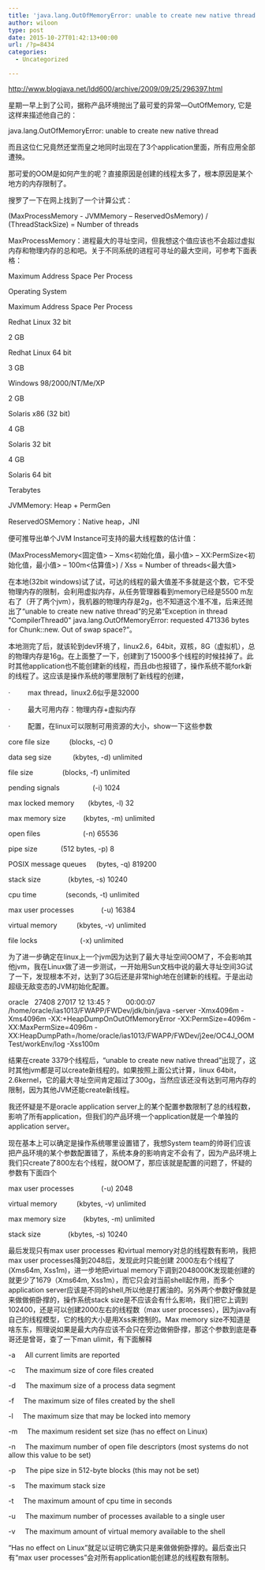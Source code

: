 ```yaml
---
title: 'java.lang.OutOfMemoryError: unable to create new native thread'
author: wiloon
type: post
date: 2015-10-27T01:42:13+00:00
url: /?p=8434
categories:
  - Uncategorized

---
```

http://www.blogjava.net/ldd600/archive/2009/09/25/296397.html

星期一早上到了公司，据称产品环境抛出了最可爱的异常—OutOfMemory, 它是这样来描述他自己的：

java.lang.OutOfMemoryError: unable to create new native thread

而且这位仁兄竟然还堂而皇之地同时出现在了3个application里面，所有应用全部遭殃。

那可爱的OOM是如何产生的呢？直接原因是创建的线程太多了，根本原因是某个地方的内存限制了。

搜罗了一下在网上找到了一个计算公式：

(MaxProcessMemory - JVMMemory – ReservedOsMemory) / (ThreadStackSize) = Number of threads

MaxProcessMemory：进程最大的寻址空间，但我想这个值应该也不会超过虚拟内存和物理内存的总和吧。关于不同系统的进程可寻址的最大空间，可参考下面表格：

Maximum Address Space Per Process
  
Operating System
  
Maximum Address Space Per Process
  
Redhat Linux 32 bit
  
2 GB
  
Redhat Linux 64 bit
  
3 GB
  
Windows 98/2000/NT/Me/XP
  
2 GB
  
Solaris x86 (32 bit)
  
4 GB
  
Solaris 32 bit
  
4 GB
  
Solaris 64 bit
  
Terabytes
  
JVMMemory: Heap + PermGen

ReservedOSMemory：Native heap，JNI

便可推导出单个JVM Instance可支持的最大线程数的估计值：

(MaxProcessMemory<固定值> – Xms<初始化值，最小值> – XX:PermSize<初始化值，最小值> – 100m<估算值>) / Xss = Number of threads<最大值>

在本地(32bit windows)试了试，可达的线程的最大值差不多就是这个数，它不受物理内存的限制，会利用虚拟内存，从任务管理器看到memory已经是5500 m左右了（开了两个jvm），我机器的物理内存是2g，也不知道这个准不准，后来还抛出了“unable to create new native thread”的兄弟“Exception in thread "CompilerThread0" java.lang.OutOfMemoryError: requested 471336 bytes for Chunk::new. Out of swap space?“。

本地测完了后，就该轮到dev环境了，linux2.6，64bit，双核，8G（虚拟机），总的物理内存是16g。在上面整了一下，创建到了15000多个线程的时候挂掉了。此时其他application也不能创建新的线程，而且db也报错了，操作系统不能fork新的线程了。这应该是操作系统的哪里限制了新线程的创建，

·         max thread，linux2.6似乎是32000

·         最大可用内存：物理内存+虚拟内存

·         配置，在linux可以限制可用资源的大小，show一下这些参数

core file size          (blocks, -c) 0

data seg size           (kbytes, -d) unlimited

file size               (blocks, -f) unlimited

pending signals                 (-i) 1024

max locked memory       (kbytes, -l) 32

max memory size         (kbytes, -m) unlimited

open files                      (-n) 65536

pipe size            (512 bytes, -p) 8

POSIX message queues     (bytes, -q) 819200

stack size              (kbytes, -s) 10240

cpu time               (seconds, -t) unlimited

max user processes              (-u) 16384

virtual memory          (kbytes, -v) unlimited

file locks                      (-x) unlimited
  
为了进一步确定在linux上一个jvm因为达到了最大寻址空间OOM了，不会影响其他jvm，我在Linux做了进一步测试，一开始用Sun文档中说的最大寻址空间3G试了一下，发现根本不对，达到了3G后还是非常high地在创建新的线程。于是出动超级无敌变态的JVM初始化配置。

oracle   27408 27017 12 13:45 ?        00:00:07 /home/oracle/ias1013/FWAPP/FWDev/jdk/bin/java -server -Xmx4096m -Xms4096m -XX:+HeapDumpOnOutOfMemoryError -XX:PermSize=4096m -XX:MaxPermSize=4096m -XX:HeapDumpPath=/home/oracle/ias1013/FWAPP/FWDev/j2ee/OC4J_OOMTest/workEnv/log -Xss100m
  
结果在create 3379个线程后，“unable to create new native thread”出现了，这时其他jvm都是可以create新线程的。如果按照上面公式计算，linux 64bit，2.6kernel，它的最大寻址空间肯定超过了300g，当然应该还没有达到可用内存的限制，因为其他JVM还能create新线程。

我还怀疑是不是oracle application server上的某个配置参数限制了总的线程数，影响了所有application，但我们的产品环境一个application就是一个单独的application server。

现在基本上可以确定是操作系统哪里设置错了，我想System team的帅哥们应该把产品环境的某个参数配置错了，系统本身的影响肯定不会有了，因为产品环境上我们只create了800左右个线程，就OOM了，那应该就是配置的问题了，怀疑的参数有下面四个

max user processes              (-u) 2048

virtual memory          (kbytes, -v) unlimited

max memory size         (kbytes, -m) unlimited

stack size              (kbytes, -s) 10240

最后发现只有max user processes 和virtual memory对总的线程数有影响，我把max user processes降到2048后，发现此时只能创建 2000左右个线程了(Xms64m, Xss1m)，进一步地把virtual memory下调到2048000K发现能创建的就更少了1679（Xms64m, Xss1m），而它只会对当前shell起作用，而多个application server应该是不同的shell,所以他是打酱油的。另外两个参数好像就是来做做俯卧撑的，操作系统stack size是不应该会有什么影响，我们把它上调到102400，还是可以创建2000左右的线程数（max user processes），因为java有自己的线程模型，它的栈的大小是用Xss来控制的。Max memory size不知道是啥东东，照理说如果是最大内存应该不会只在旁边做俯卧撑，那这个参数到底是春哥还是曾哥，查了一下man ulimit，有下面解释

-a     All current limits are reported

-c     The maximum size of core files created

-d     The maximum size of a process data segment

-f     The maximum size of files created by the shell

-l     The maximum size that may be locked into memory

-m     The maximum resident set size (has no effect on Linux)

-n     The maximum number of open file descriptors (most systems do not allow this value to be set)

-p     The pipe size in 512-byte blocks (this may not be set)

-s     The maximum stack size

-t     The maximum amount of cpu time in seconds

-u     The maximum number of processes available to a single user

-v     The maximum amount of virtual memory available to the shell

“Has no effect on Linux”就足以证明它确实只是来做做俯卧撑的。最后查出只有“max user processes”会对所有application能创建总的线程数有限制。